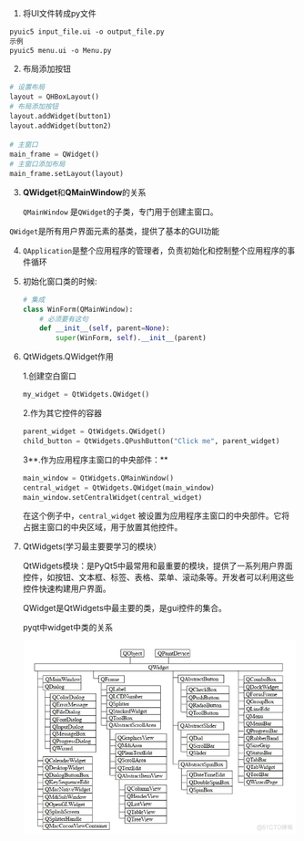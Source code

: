 1. 将UI文件转成py文件

```
pyuic5 input_file.ui -o output_file.py
示例
pyuic5 menu.ui -o Menu.py
```



2.  布局添加按钮

```python
# 设置布局
layout = QHBoxLayout()
# 布局添加按钮
layout.addWidget(button1)
layout.addWidget(button2)

# 主窗口
main_frame = QWidget()
# 主窗口添加布局
main_frame.setLayout(layout)
```



3. **QWidget**和**QMainWindow**的关系

   `QMainWindow` 是`QWidget`的子类，专门用于创建主窗口。

​       `QWidget`是所有用户界面元素的基类，提供了基本的GUI功能



4. `QApplication`是整个应用程序的管理者，负责初始化和控制整个应用程序的事件循环



5. 初始化窗口类的时候:

   ```python
   # 集成
   class WinForm(QMainWindow):
       # 必须要有这句
       def __init__(self, parent=None):
           super(WinForm, self).__init__(parent)
   ```



6. QtWidgets.QWidget作用

   1.创建空白窗口

   ```python
   my_widget = QtWidgets.QWidget()
   ```

   2.作为其它控件的容器

   ```python
   parent_widget = QtWidgets.QWidget()
   child_button = QtWidgets.QPushButton("Click me", parent_widget)
   ```

   3**.作为应用程序主窗口的中央部件：**

   ```python
   main_window = QtWidgets.QMainWindow()
   central_widget = QtWidgets.QWidget(main_window)
   main_window.setCentralWidget(central_widget)
   ```

   在这个例子中，`central_widget` 被设置为应用程序主窗口的中央部件。它将占据主窗口的中央区域，用于放置其他控件。



7. QtWidgets(学习最主要要学习的模块）

   QtWidgets模块：是PyQt5中最常用和最重要的模块，提供了一系列用户界面控件，如按钮、文本框、标签、表格、菜单、滚动条等。开发者可以利用这些控件快速构建用户界面。

   QWidget是QtWidgets中最主要的类，是gui控件的集合。

   pyqt中widget中类的关系

   ![pyqt_widgets](.\img\pytqt_widgets.webp)